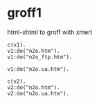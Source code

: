 # groff1
html-xhtml to groff with xmerl

```
c(v1).
v1:do("n2o.htm").
v1:do("n2o_ftp.htm").

v1:do("n2o.ua.htm").

c(v2).
v2:do("n2o.htm").
v2:do("n2o.ua.htm").
```
